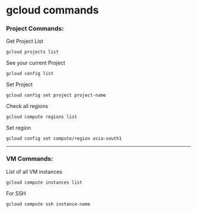# gcloud commands

### Project Commands:
Get Project List
```
gcloud projects list
```

See your current Project
```
gcloud config list
```

Set Project
```
gcloud config set project project-name
```

Check all regions
```
gcloud compute regions list
```

Set region
```
gcloud config set compute/region asia-south1
```
---
### VM Commands:
List of all VM instances
```
gcloud compute instances list
```

For SSH
```
gcloud compute ssh instance-name
```
